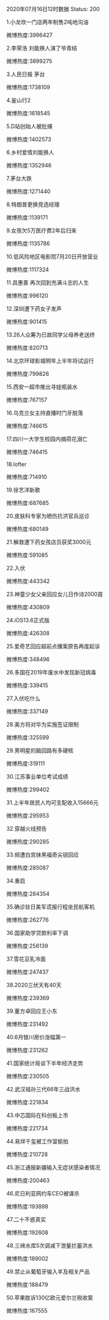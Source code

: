 2020年07月16日12时数据
Status: 200

1.小龙坎一门店两年制售2吨地沟油

微博热度:3996427

2.李荣浩 刘能换人演了爷青结

微博热度:3899275

3.人民日报 茅台

微博热度:1738109

4.釜山行2

微博热度:1618545

5.D站创始人被批捕

微博热度:1402573

6.乡村爱情刘能换人

微博热度:1352946

7.茅台大跌

微博热度:1271440

8.特朗普更换竞选经理

微博热度:1139171

9.女孩欠5万医疗费2年后归来

微博热度:1135786

10.低风险地区电影院7月20日开放营业

微博热度:1117324

11.具惠善 再次回到充满斗志的人生

微博热度:996120

12.深圳遭下药女子发声

微博热度:901415

13.26人众筹为已故同学父母养老送终

微博热度:820713

14.北京环球影城明年上半年将试运行

微博热度:799826

15.西安一超市推出寻娃瓶装水

微博热度:767157

16.乌克兰女主持直播时门牙脱落

微博热度:746615

17.四川一大学生校园内摘荷花溺亡

微博热度:746415

18.lofter

微博热度:714910

19.徐艺洋新歌

微博热度:687685

20.皮肤科专家为晒伤抗洪官兵巡诊

微博热度:680149

21.解救遭下药女孩店员获奖3000元

微博热度:591085

22.入伏

微博热度:443342

23.神童少女父亲回应女儿日作诗2000首

微博热度:430809

24.iOS13.6正式版

微博热度:426308

25.爱奇艺回应超前点播案原告再度起诉

微博热度:348496

26.多国在2019年废水中发现新冠病毒

微博热度:339415

27.入伏吃什么

微博热度:337149

28.美方将对华为实施签证限制

微博热度:325599

29.男明星的脑回路有多硬核

微博热度:319111

30.江苏事业单位考试成绩

微博热度:299402

31.上半年居民人均可支配收入15666元

微博热度:295953

32.穿越火线预告

微博热度:290285

33.频遭白宫抹黑福奇尖锐回应

微博热度:285087

34.重启

微博热度:284354

35.确诊驻日美军谎报行程坐民航客机

微博热度:262776

36.国家助学贷款利率下调

微博热度:256139

37.雪花豆乳冷面

微博热度:247437

38.2020三伏天有40天

微博热度:239369

39.董方卓回应王小东

微博热度:231492

40.6月银川房价涨幅第一

微博热度:231262

41.国家统计局谈下半年经济走势

微博热度:230505

42.武汉祖孙三代66年三战洪水

微博热度:221834

43.中芯国际在科创板上市

微博热度:221734

44.易烊千玺被工作室偷拍

微博热度:210728

45.浙江通报新疆输入无症状感染者情况

微博热度:200463

46.尼日利亚网约车CEO被谋杀

微博热度:193898

47.二十不惑真实

微博热度:192608

48.三峡水库5次调减下泄量拦蓄洪水

微博热度:189002

49.禁止从葡萄牙输入羊及相关产品

微博热度:188479

50.苹果胜诉130亿欧元爱尔兰税收案

微博热度:167555

